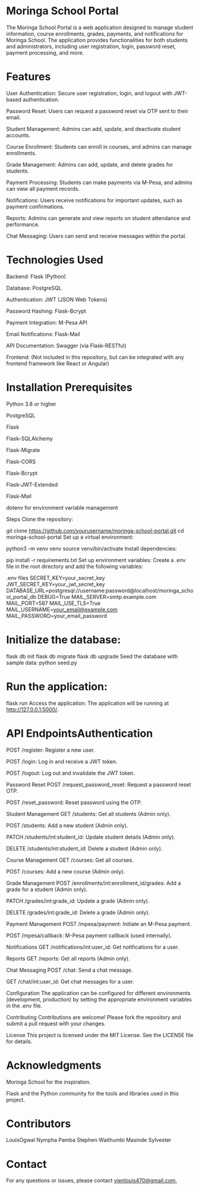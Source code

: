 # Moringa School Portal

The Moringa School Portal is a web application designed to manage student information, course enrollments, grades, payments, and notifications for Moringa School. The application provides functionalities for both students and administrators, including user registration, login, password reset, payment processing, and more.

# Features
User Authentication: Secure user registration, login, and logout with JWT-based authentication.

Password Reset: Users can request a password reset via OTP sent to their email.

Student Management: Admins can add, update, and deactivate student accounts.

Course Enrollment: Students can enroll in courses, and admins can manage enrollments.

Grade Management: Admins can add, update, and delete grades for students.

Payment Processing: Students can make payments via M-Pesa, and admins can view all payment records.

Notifications: Users receive notifications for important updates, such as payment confirmations.

Reports: Admins can generate and view reports on student attendance and performance.

Chat Messaging: Users can send and receive messages within the portal.

# Technologies Used

Backend: Flask (Python)

Database: PostgreSQL

Authentication: JWT (JSON Web Tokens)

Password Hashing: Flask-Bcrypt

Payment Integration: M-Pesa API

Email Notifications: Flask-Mail

API Documentation: Swagger (via Flask-RESTful)

Frontend: (Not included in this repository, but can be integrated with any frontend framework like React or Angular)

# Installation Prerequisites
Python 3.8 or higher

PostgreSQL

Flask

Flask-SQLAlchemy

Flask-Migrate

Flask-CORS

Flask-Bcrypt

Flask-JWT-Extended

Flask-Mail

dotenv for environment variable management

Steps
Clone the repository:

git clone https://github.com/yourusername/moringa-school-portal.git
cd moringa-school-portal
Set up a virtual environment:

python3 -m venv venv
source venv/bin/activate
Install dependencies:


pip install -r requirements.txt
Set up environment variables:
Create a .env file in the root directory and add the following variables:

.env files
SECRET_KEY=your_secret_key
JWT_SECRET_KEY=your_jwt_secret_key
DATABASE_URL=postgresql://username:password@localhost/moringa_school_portal_db
DEBUG=True
MAIL_SERVER=smtp.example.com
MAIL_PORT=587
MAIL_USE_TLS=True
MAIL_USERNAME=your_email@example.com
MAIL_PASSWORD=your_email_password

# Initialize the database:

flask db init
flask db migrate
flask db upgrade
Seed the database with sample data:
python seed.py

# Run the application:

flask run
Access the application:
The application will be running at http://127.0.0.1:5000/.

# API EndpointsAuthentication
POST /register: Register a new user.

POST /login: Log in and receive a JWT token.

POST /logout: Log out and invalidate the JWT token.

Password Reset
POST /request_password_reset: Request a password reset OTP.

POST /reset_password: Reset password using the OTP.

Student Management
GET /students: Get all students (Admin only).

POST /students: Add a new student (Admin only).

PATCH /students/int:student_id: Update student details (Admin only).

DELETE /students/int:student_id: Delete a student (Admin only).

Course Management
GET /courses: Get all courses.

POST /courses: Add a new course (Admin only).

Grade Management
POST /enrollments/int:enrollment_id/grades: Add a grade for a student (Admin only).

PATCH /grades/int:grade_id: Update a grade (Admin only).

DELETE /grades/int:grade_id: Delete a grade (Admin only).

Payment Management
POST /mpesa/payment: Initiate an M-Pesa payment.

POST /mpesa/callback: M-Pesa payment callback (used internally).

Notifications
GET /notifications/int:user_id: Get notifications for a user.

Reports
GET /reports: Get all reports (Admin only).

Chat Messaging
POST /chat: Send a chat message.

GET /chat/int:user_id: Get chat messages for a user.

Configuration
The application can be configured for different environments (development, production) by setting the appropriate environment variables in the .env file.

Contributing
Contributions are welcome! Please fork the repository and submit a pull request with your changes.

License
This project is licensed under the MIT License. See the LICENSE file for details.

# Acknowledgments
Moringa School for the inspiration.

Flask and the Python community for the tools and libraries used in this project.
# Contributors
LouisOgwal
Nympha Pamba
Stephen Waithumbi
Masinde Sylvester

# Contact
For any questions or issues, please contact yienlouis470@gmail.com,